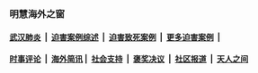 
### 明慧海外之窗

####  [武汉肺炎](indexes/365.md?t=06011600) &nbsp;|&nbsp;  [迫害案例综述](indexes/328.md?t=06011600) &nbsp;|&nbsp; [迫害致死案例](indexes/277.md?t=06011600)  &nbsp;|&nbsp; [更多迫害案例](indexes/81.md?t=06011600)  &nbsp;|&nbsp; 
####  [时事评论](indexes/19.md?t=06011600) &nbsp;|&nbsp; [海外简讯](indexes/245.md?t=06011600)&nbsp;|&nbsp;  [社会支持](indexes/140.md?t=06011600) &nbsp;|&nbsp; [褒奖决议](indexes/282.md?t=06011600) &nbsp;|&nbsp; [社区报道](indexes/91.md?t=06011600)  &nbsp;|&nbsp; [天人之间](indexes/78.md?t=06011600) 

